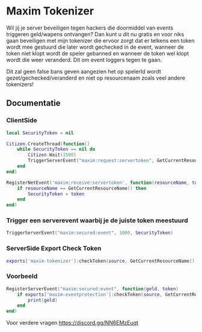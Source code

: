 # Maxim Tokenizer
Wil jij je server beveiligen tegen hackers die doormiddel van events triggeren geld/wapens ontvangen? Dan kunt u dit nu gratis en voor niks gaan beveiligen met mijn tokenizer die ervoor zorgt dat er telkens een token wordt mee gestuurd die later wordt gechecked in de event, wanneer de token niet klopt wordt de speler gebanned en wanneer de token wel klopt wordt die weer veranderd. Dit om event loggers tegen te gaan. 

Dit zal geen false bans geven aangezien het op spelerId wordt gezet/gechecked/veranderd en niet op resourcenaam zoals veel andere tokenizers! 

## Documentatie

### ClientSide

```lua
local SecurityToken = nil

Citizen.CreateThread(function()
    while SecurityToken == nil do
        Citizen.Wait(1500)
        TriggerServerEvent("maxim:request:servertoken", GetCurrentResourceName())
    end
end)

RegisterNetEvent('maxim:receive:servertoken', function(resourceName, token)
    if resourceName == GetCurrentResourceName() then
        SecurityToken = token
    end
end)
```

### Trigger een serverevent waarbij je de juiste token meestuurd 

```lua
TriggerServerEvent("maxim:secured:event", 1000, SecurityToken)
```

### ServerSide Export Check Token

```lua
exports['maxim-tokenizer']:checkToken(source, GetCurrentResourceName(), token)
```

### Voorbeeld

```lua
RegisterServerEvent("maxim:secured:event", function(geld, token)
    if exports['maxim-eventprotection']:checkToken(source, GetCurrentResourceName(), token) then
        print(geld)
    end
end)
```

Voor verdere vragen https://discord.gg/NN6EMzEuqt
